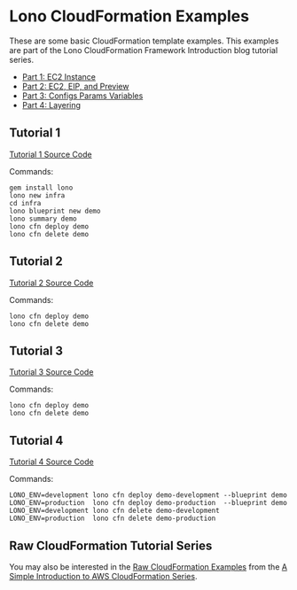 # Lono CloudFormation Examples

These are some basic CloudFormation template examples.  This examples are part of the Lono CloudFormation Framework Introduction blog tutorial series.

* [Part 1: EC2 Instance](https://blog.boltops.com/2019/10/30/lono-cloudformation-framework-introduction-series-part-1-ec2-instance)
* [Part 2: EC2, EIP, and Preview](https://blog.boltops.com/2019/11/05/lono-cloudformation-framework-introduction-series-part-2-ec2-eip-and-preview)
* [Part 3: Configs Params Variables](https://blog.boltops.com/2019/11/06/lono-cloudformation-framework-introduction-series-part-3-configs-params-variables)
* [Part 4: Layering](https://blog.boltops.com/2019/11/07/lono-cloudformation-framework-introduction-series-part-4-layering)

## Tutorial 1

[Tutorial 1 Source Code](tutorial-1)

Commands:

    gem install lono
    lono new infra
    cd infra
    lono blueprint new demo
    lono summary demo
    lono cfn deploy demo
    lono cfn delete demo

## Tutorial 2

[Tutorial 2 Source Code](tutorial-2)

Commands:

    lono cfn deploy demo
    lono cfn delete demo

## Tutorial 3

[Tutorial 3 Source Code](tutorial-3)

Commands:

    lono cfn deploy demo
    lono cfn delete demo

## Tutorial 4

[Tutorial 4 Source Code](tutorial-4)

Commands:

    LONO_ENV=development lono cfn deploy demo-development --blueprint demo
    LONO_ENV=production  lono cfn deploy demo-production  --blueprint demo
    LONO_ENV=development lono cfn delete demo-development
    LONO_ENV=production  lono cfn delete demo-production

## Raw CloudFormation Tutorial Series

You may also be interested in the [Raw CloudFormation Examples](https://github.com/tongueroo/cloudformation-examples) from the [A Simple Introduction to AWS CloudFormation Series](https://blog.boltops.com/2017/03/06/a-simple-introduction-to-aws-cloudformation-part-1-ec2-instance).
